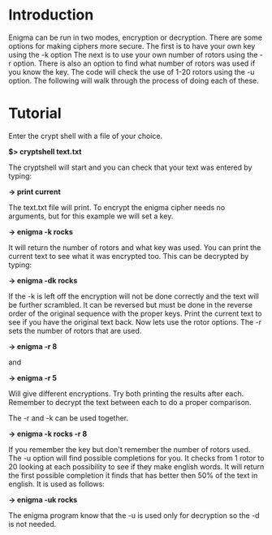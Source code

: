 # Introduction #

Enigma can be run in two modes, encryption or decryption.  There are some options for making ciphers more secure.  The first is to have your own key using the -k option The next is to use your own number of rotors using the -r option.  There is also an option to find what number of rotors was used if you know the key.  The code will check the use of 1-20 rotors using the -u option.  The following will walk through the process of doing each of these.

# Tutorial #

Enter the crypt shell with a file of your choice.

**$> cryptshell text.txt**

The cryptshell will start and you can check that your text was entered by typing:

**-> print current**

The text.txt file will print.
To encrypt the enigma cipher needs no arguments, but for this example we will set a key.

**-> enigma -k rocks**

It will return the number of rotors and what key was used.
You can print the current text to see what it was encrypted too.  This can be decrypted by typing:

**-> enigma -dk rocks**

If the -k is left off the encryption will not be done correctly and the text will be further scrambled.  It can be reversed but must be done in the reverse order of the original sequence with the proper keys.
Print the current text to see if you have the original text back.
Now lets use the rotor options.  The -r sets the number of rotors that are used.

**-> enigma -r 8**

and

**-> enigma -r 5**

Will give different encryptions.  Try both printing the results after each.  Remember to decrypt the text between each to do a proper comparison.

The -r and -k can be used together.

**-> enigma -k rocks -r 8**

If you remember the key but don't remember the number of rotors used.  The -u option will find possible completions for you.  It checks from 1 rotor to 20 looking at each possibility to see if they make english words.  It will return the first possible completion it finds that has better then 50% of the text in english.  It is used as follows:

**-> enigma -uk rocks**

The enigma program know that the -u is used only for decryption so the -d is not needed.